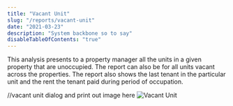 ```yaml
---
title: "Vacant Unit"
slug: "/reports/vacant-unit"
date: "2021-03-23"
description: "System backbone so to say"
disableTableOfContents: "true"
---
```


This analysis presents to a property manager all the units in a given property that are unoccupied.
The report can also be for all units vacant across the properties.
The report also shows the last tenant in the particular unit and the rent the tenant paid during period of occupation.

//vacant unit dialog and print out image here
![Vacant Unit ](../images/vacant-unit-dialogue.png)
